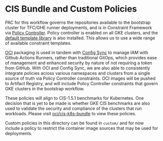 # CIS Bundle and Custom Policies

PAC for this workflow governs the repositories available to the bootstrap cluster for TFC/GHE runner deployments, and is
in Constraint Framework via [Policy
Controller](https://cloud.google.com/kubernetes-engine/enterprise/policy-controller/docs/overview). Policy controller is
enabled on all GKE clusters, and the [default template
library](https://cloud.google.com/kubernetes-engine/enterprise/policy-controller/docs/latest/reference/constraint-template-library#available_constraint_templates)
is also installed. This allows us to use a wide range of available constraint templates.

[OCI](https://opencontainers.org/) packaging is used in tandem with [Config
Sync](https://cloud.google.com/kubernetes-engine/enterprise/config-sync/docs/overview) to manage IAM with Github Actions
Runners, rather than traditional GitOps, which provides ease of management and enhanced security by nature of not
requiring a token from GitHub. With OCI and Config Sync, we are also able to consistently integrate policies across
various namespaces and clusters from a single source of truth via Policy Controller constraints. OCI images will be
pushed to Artifact Registry, and will include Policy Controller constraints that govern GKE clusters in the bootstrap workflow.

These policies will align to CIS-1.5.1 benchmarks for Kubernetes. One decision that is yet to be made is whether GKE
CIS benchmarks are also used to validate the security and compliance of the clusters that run workloads. Please visit
[oci/cis-k8s-bundle](https://github.com/cgsyam-ghe-org/tf-appcode-gke-iac/tree/main/oci/cis-k8s-bundle) to view these
policies.

Custom policies in this directory can be found in `custom/` and for now include a policy to restrict the container image
sources that may be used for deployments.
